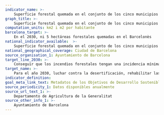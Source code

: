 ```yaml
---
indicator_name: >-
    Superficie forestal quemada en el conjunto de los cinco municipios de la comarca del Barcelonès (Badalona, Barcelona, L’Hospitalet de Llobregat, Sant Adrià de Besòs y Santa Coloma de Gramenet)
graph_title: >-
    Superficie forestal quemada en el conjunto de los cinco municipios de la comarca del Barcelonès (Badalona, Barcelona, L’Hospitalet de Llobregat, Sant Adrià de Besòs y Santa Coloma de Gramenet)
computation_units: km2 i m2 por habitante
barcelona_target: >-
    En el 2030, ni 5 hectáreas forestales quemadas en el Barcelonès
national_indicator_available:  >-
    Superficie forestal quemada en el conjunto de los cinco municipios de la comarca del Barcelonès (Badalona, Barcelona, L’Hospitalet de Llobregat, Sant Adrià de Besòs y Santa Coloma de Gramenet)
national_geographical_coverage: Ciudad de Barcelona
source_organisation_1: Ayuntamiento de Barcelona
target_line_2030: >-
    Conseguir que los incendios forestales tengan una incidencia mínima en el Barcelonès, con menos de 5 hectáreas quemadas por año
target_name: >-
    Para el año 2030, luchar contra la desertificación, rehabilitar las tierras y los suelos degradados, incluidas las tierras afectadas por la desertificación, la sequía y las inundaciones, y procurar conseguir un mundo neutral en cuanto a la degradación del suelo
indicator_definition:
goal_meta_link_text: Metadatos de los Objetivos de Desarrollo Sostenible de las Naciones Unidas (pdf 894kB)
source_periodicity_1: Datos disponibles anualmente
source_url_text_1: >-
    Departamento de Agricultura de la Generalitat
source_other_info_1: >-
    Ayuntamiento de Barcelona
---
```


